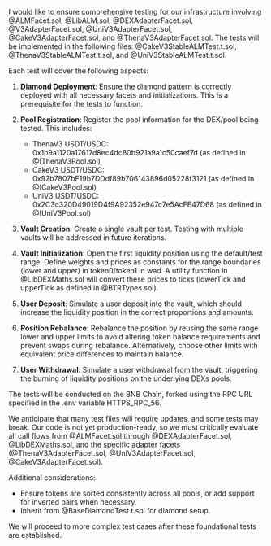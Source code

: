 I would like to ensure comprehensive testing for our infrastructure involving @ALMFacet.sol, @LibALM.sol, @DEXAdapterFacet.sol, @V3AdapterFacet.sol, @UniV3AdapterFacet.sol, @CakeV3AdapterFacet.sol, and @ThenaV3AdapterFacet.sol. The tests will be implemented in the following files: @CakeV3StableALMTest.t.sol, @ThenaV3StableALMTest.t.sol, and @UniV3StableALMTest.t.sol.

Each test will cover the following aspects:

1. **Diamond Deployment**: Ensure the diamond pattern is correctly deployed with all necessary facets and initializations. This is a prerequisite for the tests to function.

2. **Pool Registration**: Register the pool information for the DEX/pool being tested. This includes:
   - ThenaV3 USDT/USDC: 0x1b9a1120a17617d8ec4dc80b921a9a1c50caef7d (as defined in @IThenaV3Pool.sol)
   - CakeV3 USDT/USDC: 0x92b7807bF19b7DDdf89b706143896d05228f3121 (as defined in @ICakeV3Pool.sol)
   - UniV3 USDT/USDC: 0x2C3c320D49019D4f9A92352e947c7e5AcFE47D68 (as defined in @IUniV3Pool.sol)

3. **Vault Creation**: Create a single vault per test. Testing with multiple vaults will be addressed in future iterations.

4. **Vault Initialization**: Open the first liquidity position using the default/test range. Define weights and prices as constants for the range boundaries (lower and upper) in token0/token1 in wad. A utility function in @LibDEXMaths.sol will convert these prices to ticks (lowerTick and upperTick as defined in @BTRTypes.sol).

5. **User Deposit**: Simulate a user deposit into the vault, which should increase the liquidity position in the correct proportions and amounts.

6. **Position Rebalance**: Rebalance the position by reusing the same range lower and upper limits to avoid altering token balance requirements and prevent swaps during rebalance. Alternatively, choose other limits with equivalent price differences to maintain balance.

7. **User Withdrawal**: Simulate a user withdrawal from the vault, triggering the burning of liquidity positions on the underlying DEXs pools.

The tests will be conducted on the BNB Chain, forked using the RPC URL specified in the .env variable HTTPS_RPC_56.

We anticipate that many test files will require updates, and some tests may break. Our code is not yet production-ready, so we must critically evaluate all call flows from @ALMFacet.sol through @DEXAdapterFacet.sol, @LibDEXMaths.sol, and the specific adapter facets (@ThenaV3AdapterFacet.sol, @UniV3AdapterFacet.sol, @CakeV3AdapterFacet.sol).

Additional considerations:
- Ensure tokens are sorted consistently across all pools, or add support for inverted pairs when necessary.
- Inherit from @BaseDiamondTest.t.sol for diamond setup.

We will proceed to more complex test cases after these foundational tests are established.
